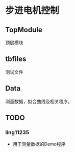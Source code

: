 # 步进电机控制
## TopModule
顶层模块

## tbfiles
测试文件

## Data
测量数据，拟合曲线及相关程序。

## TODO
### ling11235
- 用于测量数据的Demo程序
